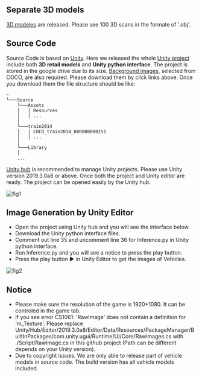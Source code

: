 ## Separate 3D models

[3D modeles](https://drive.google.com/file/d/1p14lhyvYNYCJvl-qhXdb_StuNZN7C_q-/view?usp=sharing) are released. Please see 100 3D scans in the formate of '.obj'. 

## Source Code 

Source Code is based on [Unity](https://unity.com/). Here we released the whole [Unity project](https://drive.google.com/file/d/1LIYmYmK0jh2V-Bj0CD7BHATK9xRhA7Pb/view?usp=sharing) include both **3D retail models** and **Unity python interface**. The project is stored in the google drive due to its size. [Background images](https://drive.google.com/file/d/1_hm088938cvUIK1TcotH50nmKjXTCbSL/view?usp=sharing), selected from COCO, are also required. Please download them by click links above. Once you download them the file structure should be like:

```
~
└───Source
    └───Assets
    │   │ Resources
    │   │ ...
    │
    └───train2014
    │   │ COCO_train2014_000000000151
    │   │ ...
    │
    └───Library
    │
    ...
```

[Unity hub](https://docs.unity3d.com/Manual/GettingStartedInstallingHub.html) is recommended to manage Unity projects. Please use Unity version 2019.3.0a8 or above. Once both the project and Unity editor are ready. The project can be opened easily by the Unity hub.    

![fig1](https://github.com/yorkeyao/VehicleX/blob/master/Unity%20Source/Images/unity_hub.PNG)  

## Image Generation by Unity Editor

* Open the project using Unity hub and you will see the interface below.
* Download the Unity python interface files.
* Comment out line 35 and uncomment line 36 for Inference.py in Unity python interface.  
* Run Inference.py and you will see a notice to press the play button. 
* Press the play button ▶️ in Unity Editor to get the images of Vehicles. 

![fig2](https://github.com/yorkeyao/VehicleX/blob/master/Unity%20Source/Images/interface.PNG) 

## Notice

* Please make sure the resolution of the game is 1920*1080. It can be controled in the game tab.
* If you see error CS1061: 'RawImage' does not contain a definition for 'm_Texture'. Please replace Unity/Hub/Editor/2019.3.0a8/Editor/Data/Resources/PackageManager/BuiltInPackages/com.unity.ugui/Runtime/UI/Core/Rawimages.cs with ./Script/RawImage.cs in this github project (Path can be different depends on your Unity version).
* Due to copyright issues. We are only able to release part of vehicle models in source code. The build version has all vehicle models included.  




